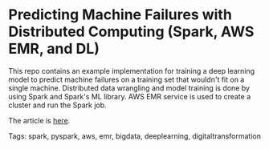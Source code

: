 # Predicting Machine Failures with Distributed Computing (Spark, AWS EMR, and DL)

This repo contains an example implementation for training a deep learning model to predict machine failures on a training set that wouldn't fit on a single machine. Distributed data wrangling and model training is done by using Spark and Spark's ML library. AWS EMR service is used to create a cluster and run the Spark job.

The article is [here](https://dev.to/musaatlihan/predicting-machine-failures-with-distributed-computing-spark-aws-emr-and-dl-44b3).

Tags: spark, pyspark, aws, emr, bigdata, deeplearning, digitaltransformation
